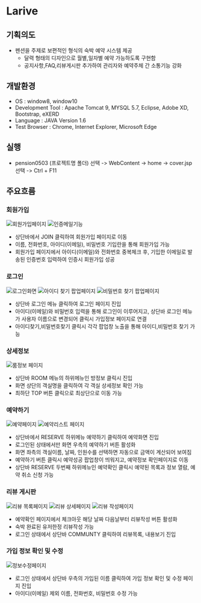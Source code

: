 # Larive

## 기획의도
- 펜션을 주제로 보편적인 형식의 숙박 예약 시스템 제공
  - 달력 형태의 디자인으로 월별,일자별 예약 가능하도록 구현함
  - 공지사항,FAQ,리뷰게시판 추가하여 관리자와 예약주체 간 소통기능 강화 

## 개발환경
- OS : window8, window10
- Development Tool :  Apache Tomcat 9, MYSQL 5.7, Eclipse, Adobe XD, Bootstrap, eXERD
- Language : JAVA Version 1.6
- Test Browser : Chrome, Internet Explorer, Microsoft Edge

## 실행
- pension0503 (프로젝트명 폴더) 선택 -> WebContent -> home -> cover.jsp 선택 -> Ctrl + F11

## 주요흐름

### 회원가입
![회원가입페이지](https://user-images.githubusercontent.com/94945151/154895992-14376e76-3a9a-4090-b4a2-3341089f5649.PNG)
![인증메일기능](https://user-images.githubusercontent.com/94945151/156326380-29875618-50e8-4be6-b406-f182db77497b.PNG)
- 상단바에서 JOIN 클릭하여 회원가입 페이지로 이동
- 이름, 전화번호, 아이디(이메일), 비밀번호 기입란을 통해 회원가입 가능
- 회원가입 페이지에서 아이디(이메일)와 전화번호 중복체크 후, 기입한 이메일로 발송된 인증번호 입력하여 인증시 회원가입 성공

### 로그인
![로그인화면](https://user-images.githubusercontent.com/94945151/154895592-9e9d8e30-3c80-4188-9959-6456a5f459c5.PNG)
![아이디 찾기 팝업페이지](https://user-images.githubusercontent.com/94945151/154907024-ddefa7b7-4558-4e48-b42d-a1b2c5dee791.PNG)
![비밀번호 찾기 팝업페이지](https://user-images.githubusercontent.com/94945151/154907038-991cb01b-2aba-424e-b5b4-1b8dc576b7d6.PNG)
- 상단바 로그인 메뉴 클릭하여 로그인 페이지 진입
- 아이디(이메일)와 비밀번호 입력을 통해 로그인이 이루어지고, 상단바 로그인 메뉴가 사용자 이름으로 변경되어 클릭시 가입정보 페이지로 연결
- 아이디찾기,비밀번호찾기 클릭시 각각 팝업창 노출을 통해 아이디,비밀번호 찾기 가능

### 상세정보
![룸정보 페이지](https://user-images.githubusercontent.com/94945151/154904829-c2d5049a-ec9c-45de-86c7-e24decd81310.PNG)
- 상단바 ROOM 메뉴의 하위메뉴인 방정보 클릭시 진입
- 화면 상단의 객실명을 클릭하여 각 객실 상세정보 확인 가능
- 최하단 TOP 버튼 클릭으로 최상단으로 이동 가능

### 예약하기
![예약페이지](https://user-images.githubusercontent.com/94945151/154907220-fe5a61d3-bcf1-43a5-a480-7603a6e0a707.PNG)
![예약리스트 페이지](https://user-images.githubusercontent.com/94945151/154909675-bd5831c8-7052-4c0e-be21-fece18866bf6.PNG)
- 상단바에서 RESERVE 하위메뉴 예약하기 클릭하여 예약화면 진입
- 로그인된 상태에서만 화면 우측의 예약하기 버튼 활성화
- 화면 좌측의 객실이름, 날짜, 인원수를 선택하면 자동으로 금액이 계산되어 보여짐
- 예약하기 버튼 클릭시 예약성공 팝업창이 띄워지고, 예약정보 확인페이지로 이동
- 상단바 RESERVE 두번째 하위메뉴인 예약확인 클릭시 예약된 목록과 정보 열람, 예약 취소 신청 가능

### 리뷰 게시판
![리뷰 목록페이지](https://user-images.githubusercontent.com/94945151/156969170-9d0dcde2-c645-4682-adec-50885a6d3766.PNG)
![리뷰 상세페이지](https://user-images.githubusercontent.com/94945151/156969173-7c489bc8-ed30-41ad-8963-ee388ea4de54.PNG)
![리뷰 작성페이지](https://user-images.githubusercontent.com/94945151/156969176-7f6c7258-ca8c-4b28-acbc-bf88d9552b13.PNG)
- 예약확인 페이지에서 체크아웃 해당 날짜 다음날부터 리뷰작성 버튼 활성화
- 숙박 완료된 유저한정 리뷰작성 가능
- 로그인 상태에서 상단바 COMMUNTY 클릭하여 리뷰목록, 내용보기 진입

### 가입 정보 확인 및 수정
![정보수정페이지](https://user-images.githubusercontent.com/94945151/154912746-7865a7a9-a524-45c5-927e-ba95a36df435.PNG)
- 로그인 상태에서 상단바 우측의 가입된 이름 클릭하여 가입 정보 확인 및 수정 페이지 진입
- 아이디(이메일) 제외 이름, 전화번호, 비밀번호 수정 가능
  
  
  
